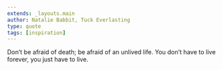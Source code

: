 ```yaml
---
extends: _layouts.main
author: Natalie Babbit, Tuck Everlasting
type: quote
tags: [inspiration]
---
```


Don’t be afraid of death; be afraid of an unlived life. You don’t have to live forever, you just have to live.